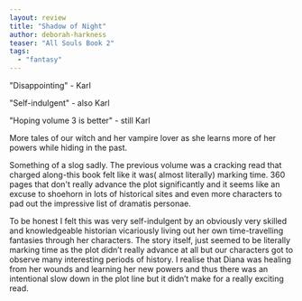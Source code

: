 ```yaml
---
layout: review
title: "Shadow of Night"
author: deborah-harkness
teaser: "All Souls Book 2"
tags:
  - "fantasy"
---
```


"Disappointing" - Karl

"Self-indulgent" - also Karl

"Hoping volume 3 is better" - still Karl

More tales of our witch and her vampire lover as she learns more of her powers while
hiding in the past.

Something of a slog sadly. The previous volume was a cracking read that charged along-this
book felt like it was( almost literally) marking time. 360 pages that don't really advance
the plot significantly and it seems like an excuse to shoehorn in lots of historical sites
and even more characters to pad out the impressive list of dramatis personae.

To be honest I felt this was very self-indulgent by an obviously very skilled
and knowledgeable historian vicariously living out her own time-travelling
fantasies through her characters. The story itself, just seemed to be literally
marking time as the plot didn’t really advance at all but our characters got to
observe many interesting periods of history. I realise that Diana was healing
from her wounds and learning her new powers and thus there was an intentional
slow down in the plot line but it didn’t make for a really exciting read.